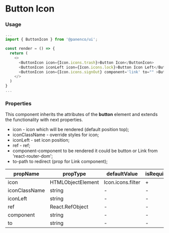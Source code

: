 # Button Icon

### Usage

```js
...
import { ButtonIcon } from '@panenco/ui';

const render = () => {
  return (
    <>
      <ButtonIcon icon={Icon.icons.trash}>Button Icon</ButtonIcon>
      <ButtonIcon iconLeft icon={Icon.icons.lock}>Button Icon Left</ButtonIcon>
      <ButtonIcon icon={Icon.icons.signOut} component='link' to="" >Button Icon Left</ButtonIcon>
    </>
  )
}
...
```

### Properties

This component inherits the attributes of the **button** element and extends the functionality with next properties.

- icon - icon which will be rendered (default position top);
- iconClassName - override styles for icon;
- iconLeft - set icon position;
- ref - ref;
- component-component to be rendered it could be button or Link from 'react-router-dom';
- to-path to redirect (prop for Link component);

| propName      | propType          | defaultValue      | isRequired |
| ------------- | ----------------- | ----------------- | ---------- |
| icon          | HTMLObjectElement | Icon.icons.filter | +          |
| iconClassName | string            | -                 | -          |
| iconLeft      | string            | -                 | -          |
| ref           | React.RefObject   | -                 | -          |
| component     | string            | -                 | -          |
| to            | string            | -                 | -          |
